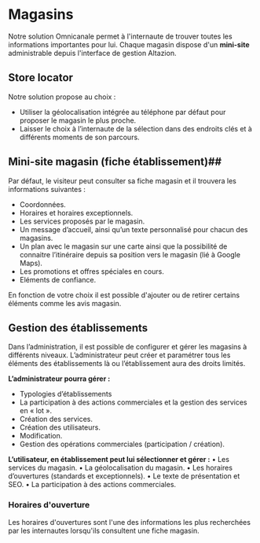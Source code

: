 # Magasins
Notre solution Omnicanale permet à l'internaute de trouver toutes les informations importantes pour lui. Chaque magasin dispose d'un **mini-site** administrable depuis l'interface de gestion Altazion.

## Store locator
Notre solution propose au choix : 
-	Utiliser la géolocalisation intégrée au téléphone par défaut pour proposer le magasin le plus proche. 
-	Laisser le choix à l’internaute de la sélection dans des endroits clés et à différents moments de son parcours.

## Mini-site magasin (fiche établissement)##
Par défaut, le visiteur peut consulter sa fiche magasin et il trouvera les informations suivantes : 
-	Coordonnées.
-	Horaires et horaires exceptionnels.
-	Les services proposés par le magasin.
-	Un message d’accueil, ainsi qu’un texte personnalisé pour chacun des magasins.
-	Un plan avec le magasin sur une carte ainsi que la possibilité de connaitre l’itinéraire depuis sa position vers le magasin (lié à Google Maps).
-	Les promotions et offres spéciales en cours.
-	Eléments de confiance.

En fonction de votre choix il est possible d'ajouter ou de retirer certains éléments comme les avis magasin.

## Gestion des établissements
Dans l’administration, il est possible de configurer et gérer les magasins à différents niveaux. 
L’administrateur peut créer et paramétrer tous les éléments des établissements là ou l’établissement aura des droits limités.

**L’administrateur pourra gérer :** 
- Typologies d’établissements
- La participation à des actions commerciales et la gestion des services en « lot ».
- Création des services.
- Création des utilisateurs.
- Modification.
- Gestion des opérations commerciales (participation / création).


**L’utilisateur, en établissement peut lui sélectionner et gérer :** 
•	Les services du magasin.
•	La géolocalisation du magasin.
•	Les horaires d’ouvertures (standards et exceptionnels).
•	Le texte de présentation et SEO.
•	La participation à des actions commerciales.


### Horaires d'ouverture

Les horaires d'ouvertures sont l'une des informations les plus recherchées par les internautes lorsqu'ils consultent une fiche magasin.


